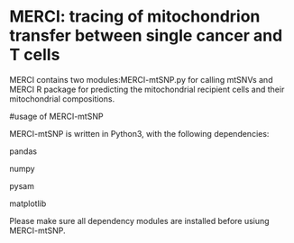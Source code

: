 # MERCI: tracing of mitochondrion transfer between single cancer and T cells
MERCI contains two modules:MERCI-mtSNP.py for calling mtSNVs and MERCI R package for predicting the mitochondrial recipient cells and their mitochondrial compositions. 

#usage of MERCI-mtSNP

MERCI-mtSNP is written in Python3, with the following dependencies: 

pandas

numpy

pysam

matplotlib

Please make sure all dependency modules are installed before usiung MERCI-mtSNP.

